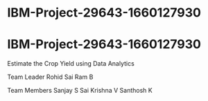 # IBM-Project-29643-1660127930
# IBM-Project-29643-1660127930
Estimate the Crop Yield using Data Analytics

Team Leader
Rohid Sai Ram B

Team Members
Sanjay S
Sai Krishna V
Santhosh K
